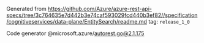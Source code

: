 Generated from https://github.com/Azure/azure-rest-api-specs/tree/3c764635e7d442b3e74caf593029fcd440b3ef82//specification/cognitiveservices/data-plane/EntitySearch/readme.md tag: `release_1_0`

Code generator @microsoft.azure/autorest.go@2.1.175


